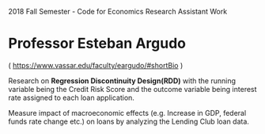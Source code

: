 2018 Fall Semester - Code for Economics Research Assistant Work

# Professor Esteban Argudo 
( https://www.vassar.edu/faculty/eargudo/#shortBio )

Research on **Regression Discontinuity Design(RDD)** with the running variable being the Credit Risk Score and the outcome variable being interest rate assigned to each loan application. 

Measure impact of macroeconomic effects (e.g. Increase in GDP, federal funds rate change etc.) on loans by analyzing the Lending Club loan data.
